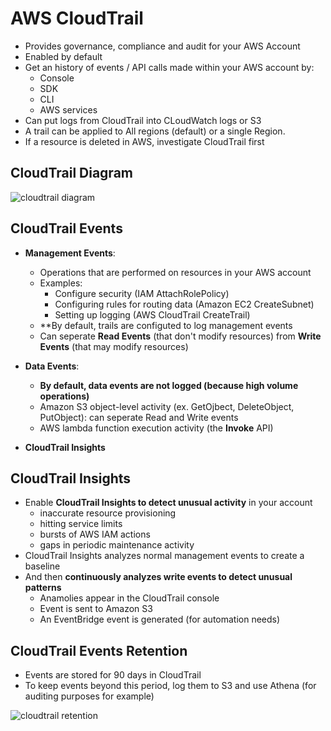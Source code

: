 # AWS CloudTrail

- Provides governance, compliance and audit for your AWS Account
- Enabled by default
- Get an history of events / API calls made within your AWS account by:
  - Console
  - SDK
  - CLI
  - AWS services
- Can put logs from CloudTrail into CLoudWatch logs or S3
- A trail can be applied to All regions (default) or a single Region.
- If a resource is deleted in AWS, investigate CloudTrail first

## CloudTrail Diagram

![cloudtrail diagram](./images/cloudtrail-diagram.png)

## CloudTrail Events

- **Management Events**:
   - Operations that are performed on resources in your AWS account
   - Examples:
       - Configure security (IAM AttachRolePolicy)
       - Configuring rules for routing data (Amazon EC2 CreateSubnet)
       - Setting up logging (AWS CloudTrail CreateTrail)
   -  **By default, trails are configuted to log management events
   - Can seperate **Read Events** (that don't modify resources) from **Write Events** (that may modify resources)

- **Data Events**:
    - **By default, data events are not logged (because high volume operations)**
    - Amazon S3 object-level activity (ex. GetOjbect, DeleteObject, PutObject): can seperate Read and Write events
    - AWS lambda function execution activity (the **Invoke** API)

- **CloudTrail Insights**

## CloudTrail Insights

- Enable **CloudTrail Insights to detect unusual activity** in your account
   - inaccurate resource provisioning
   - hitting service limits
   - bursts of AWS IAM actions
   - gaps in periodic maintenance activity
- CloudTrail Insights analyzes normal management events to create a baseline
- And then **continuously analyzes write events to detect unusual patterns**
   - Anamolies appear in the CloudTrail console
   - Event is sent to Amazon S3
   - An EventBridge event is generated (for automation needs)

## CloudTrail Events Retention

- Events are stored for 90 days in CloudTrail
- To keep events beyond this period, log them to S3 and use Athena (for auditing purposes for example)

![cloudtrail retention](./images/cloudtrail-retention.png)